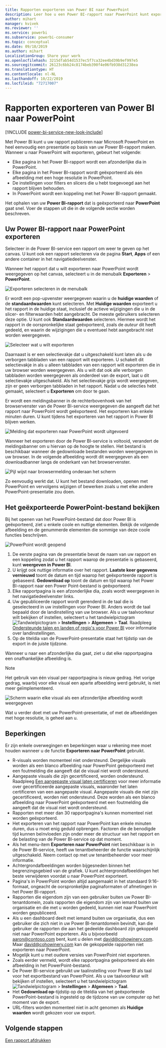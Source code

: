 ```yaml
---
title: Rapporten exporteren van Power BI naar PowerPoint
description: Leer hoe u een Power BI-rapport naar PowerPoint kunt exporteren.
author: mihart
manager: kvivek
ms.reviewer: ''
ms.service: powerbi
ms.subservice: powerbi-consumer
ms.topic: conceptual
ms.date: 09/18/2019
ms.author: mihart
LocalizationGroup: Share your work
ms.openlocfilehash: 3215dfab54d1537ec5f7ca32ee4bd39b9ef997e5
ms.sourcegitcommit: 26123c6bb24c8174beb390f4e06fb938d31238ea
ms.translationtype: HT
ms.contentlocale: nl-NL
ms.lasthandoff: 10/22/2019
ms.locfileid: "72717007"
---
```

# <a name="export-reports-from-power-bi-to-powerpoint"></a>Rapporten exporteren van Power BI naar PowerPoint

[!INCLUDE [power-bi-service-new-look-include](../includes/power-bi-service-new-look-include.md)]

Met Power BI kunt u uw rapport publiceren naar Microsoft PowerPoint en heel eenvoudig een presentatie op basis van uw Power BI-rapport maken. Wanneer u naar PowerPoint wilt exporteren, gebeurt het volgende:

* Elke pagina in het Power BI-rapport wordt een afzonderlijke dia in PowerPoint.
* Elke pagina in het Power BI-rapport wordt geëxporteerd als één afbeelding met een hoge resolutie in PowerPoint.
* De instellingen voor filters en slicers die u hebt toegevoegd aan het rapport blijven behouden.
* In PowerPoint wordt een koppeling met het Power BI-rapport gemaakt.

Het ophalen van uw **Power BI-rapport** dat is geëxporteerd naar **PowerPoint** gaat snel. Voer de stappen uit die in de volgende sectie worden beschreven.

## <a name="export-your-power-bi-report-to-powerpoint"></a>Uw Power BI-rapport naar PowerPoint exporteren
Selecteer in de Power BI-service een rapport om weer te geven op het canvas. U kunt ook een rapport selecteren via de pagina **Start**, **Apps** of een andere container in het navigatiedeelvenster.

Wanneer het rapport dat u wilt exporteren naar PowerPoint wordt weergegeven op het canvas, selecteert u in de menubalk **Exporteren** > **PowerPoint**.

![Exporteren selecteren in de menubalk](media/end-user-powerpoint/power-bi-export.png)

Er wordt een pop-upvenster weergegeven waarin u de **huidige waarden** of de **standaardwaarden** kunt selecteren. Met **Huidige waarden** exporteert u het rapport in de huidige staat, inclusief de actieve wijzigingen die u in de slicer- en filterwaarden hebt aangebracht. De meeste gebruikers selecteren deze optie. U kunt ook **Standaardwaarden** selecteren. Hiermee wordt het rapport in de oorspronkelijke staat geëxporteerd, zoals de *auteur* dit heeft gedeeld, en waarin de wijzigingen die u eventueel hebt aangebracht niet worden weergegeven.

![Selecteer wat u wilt exporteren](media/end-user-powerpoint/power-bi-current-values.png)
 
Daarnaast is er een selectievakje dat u uitgeschakeld kunt laten als u de verborgen tabbladen van een rapport wilt exporteren. U schakelt dit selectievakje in als u alleen tabbladen van een rapport wilt exporteren die in uw browser worden weergegeven. Als u wilt dat ook alle verborgen tabbladen worden weergegeven als onderdeel van de export, laat u dit selectievakje uitgeschakeld. Als het selectievakje grijs wordt weergegeven, zijn er geen verborgen tabbladen in het rapport. Nadat u de selecties hebt gemaakt, selecteert u **Exporteren** om door te gaan.

Er wordt een meldingsbanner in de rechterbovenhoek van het browservenster van de Power BI-service weergegeven die aangeeft dat het rapport naar PowerPoint wordt geëxporteerd. Het exporteren kan enkele minuten duren. U kunt tijdens het exporteren van het rapport in Power BI blijven werken.

![Melding dat exporteren naar PowerPoint wordt uitgevoerd](media/end-user-powerpoint/power-bi-export-progress.png)

Wanneer het exporteren door de Power BI-service is voltooid, verandert de meldingsbanner om u hiervan op de hoogte te stellen. Het bestand is beschikbaar wanneer de gedownloade bestanden worden weergegeven in uw browser. In de volgende afbeelding wordt dit weergegeven als een downloadbanner langs de onderkant van het browservenster.

![Pijl wijst naar browsermelding onderaan het scherm](media/end-user-powerpoint/powerbi_to_powerpoint_4.png)

Zo eenvoudig werkt dat. U kunt het bestand downloaden, openen met PowerPoint en vervolgens wijzigen of bewerken zoals u met elke andere PowerPoint-presentatie zou doen.

## <a name="check-out-your-exported-powerpoint-file"></a>Het geëxporteerde PowerPoint-bestand bekijken
Bij het openen van het PowerPoint-bestand dat door Power BI is geëxporteerd, ziet u enkele coole en nuttige elementen. Bekijk de volgende afbeelding en de genummerde elementen die sommige van deze coole functies beschrijven.

![PowerPoint wordt geopend](media/end-user-powerpoint/powerbi_to_powerpoint_5.png)

1. De eerste pagina van de presentatie bevat de naam van uw rapport en een koppeling zodat u het rapport waarop de presentatie is gebaseerd, kunt **weergeven in Power BI**.
2. U krijgt ook nuttige informatie over het rapport. **Laatste keer gegevens vernieuwd** toont de datum en tijd waarop het geëxporteerde rapport is gebaseerd. **Gedownload op** toont de datum en tijd waarop het Power BI-rapport naar een Power Point-bestand is geëxporteerd.
3. Elke rapportpagina is een afzonderlijke dia, zoals wordt weergegeven in het navigatiedeelvenster links. 
4. Uw gepubliceerde rapport wordt gerenderd in de taal die is geselecteerd in uw instellingen voor Power BI. Anders wordt de taal bepaald door de landinstelling van uw browser. Als u uw taalvoorkeur wilt bekijken of instellen, selecteert u het tandwielpictogram ![Tandwielpictogram](media/end-user-powerpoint/power-bi-settings-icon.png) > **Instellingen** > **Algemeen** > **Taal**. Raadpleeg [Ondersteunde talen en landen of regio's voor Power BI](../supported-languages-countries-regions.md) voor informatie over landinstellingen.
5. Op de titeldia van de PowerPoint-presentatie staat het tijdstip van de export in de juiste tijdzone.

Wanneer u naar een afzonderlijke dia gaat, ziet u dat elke rapportpagina een onafhankelijke afbeelding is.

>[!NOTE]
> Het gebruik van één visual per rapportpagina is nieuw gedrag. Het vorige gedrag, waarbij voor elke visual een aparte afbeelding werd gebruikt, is niet meer geïmplementeerd. 
 

![Scherm waarin elke visual als een afzonderlijke afbeelding wordt weergegeven](media/end-user-powerpoint/powerbi_to_powerpoint_6.png)

Wat u verder doet met uw PowerPoint-presentatie, of met de afbeeldingen met hoge resolutie, is geheel aan u.

## <a name="limitations"></a>Beperkingen
Er zijn enkele overwegingen en beperkingen waar u rekening mee moet houden wanneer u de functie **Exporteren naar PowerPoint** gebruikt.

* R-visuals worden momenteel niet ondersteund. Dergelijke visuals worden als een blanco afbeelding naar PowerPoint geëxporteerd met een foutmelding die aangeeft dat de visual niet wordt ondersteund.
* Aangepaste visuals die zijn gecertificeerd, worden ondersteund. Raadpleeg [Een aangepaste visual laten certificeren](../power-bi-custom-visuals-certified.md) voor meer informatie over gecertificeerde aangepaste visuals, waaronder het laten certificeren van een aangepaste visual. Aangepaste visuals die niet zijn gecertificeerd, worden niet ondersteund. Deze worden als een blanco afbeelding naar PowerPoint geëxporteerd met een foutmelding die aangeeft dat de visual niet wordt ondersteund.
* Rapporten met meer dan 30 rapportpagina's kunnen momenteel niet worden geëxporteerd.
* Het exporteren van het rapport naar PowerPoint kan enkele minuten duren, dus u moet enig geduld opbrengen. Factoren die de benodigde tijd kunnen beïnvloeden zijn onder meer de structuur van het rapport en de belasting van de Power BI-service op dat moment.
* Als het menu-item **Exporteren naar PowerPoint** niet beschikbaar is in de Power BI-service, heeft uw tenantbeheerder de functie waarschijnlijk uitgeschakeld. Neem contact op met uw tenantbeheerder voor meer informatie.
* Achtergrondafbeeldingen worden bijgesneden binnen het begrenzingsgebied van de grafiek. U kunt achtergrondafbeeldingen het beste verwijderen voordat u naar PowerPoint exporteert.
* Pagina's in PowerPoint worden altijd aangemaakt in het standaard 9:16-formaat, ongeacht de oorspronkelijke paginaformaten of afmetingen in het Power BI-rapport.
* Rapporten die eigendom zijn van een gebruiker buiten uw Power BI-tenantdomein, zoals rapporten die eigendom zijn van iemand buiten uw organisatie en die met u worden gedeeld, kunnen niet naar PowerPoint worden gepubliceerd.
* Als u een dashboard deelt met iemand buiten uw organisatie, dus een gebruiker die zich niet in uw Power BI-tenantdomein bevindt, kan die gebruiker de rapporten die aan het gedeelde dashboard zijn gekoppeld niet naar PowerPoint exporteren. Als u bijvoorbeeld aaron@contoso.com bent, kunt u delen met david@cohowinery.com. Maar david@cohowinery.com kan de gekoppelde rapporten niet exporteren naar PowerPoint.
* Mogelijk kunt u met oudere versies van PowerPoint niet exporteren.
* Zoals eerder vermeld, wordt elke rapportpagina geëxporteerd als één afbeelding in het PowerPoint-bestand.
* De Power BI-service gebruikt uw taalinstelling voor Power BI als taal voor het exportbestand van PowerPoint. Als u uw taalvoorkeur wilt bekijken of instellen, selecteert u het tandwielpictogram ![Tandwielpictogram](media/end-user-powerpoint/power-bi-settings-icon.png) > **Instellingen** > **Algemeen** > **Taal**.
* Het **Gedownload op**-tijdstip op de titeldia van het geëxporteerde PowerPoint-bestand is ingesteld op de tijdzone van uw computer op het moment van de export.
* URL-filters worden momenteel niet in acht genomen als **Huidige waarden** wordt gekozen voor uw export.

## <a name="next-steps"></a>Volgende stappen
[Een rapport afdrukken](end-user-print.md)
